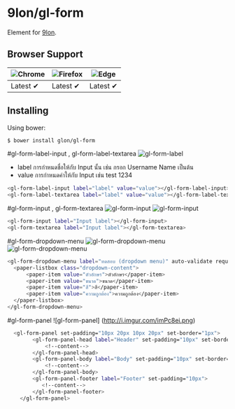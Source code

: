 # 9lon/gl-form
Element for [9lon](https://github.com/9lon).

## Browser Support
![Chrome](https://raw.github.com/alrra/browser-logos/master/chrome/chrome_48x48.png) | ![Firefox](https://raw.github.com/alrra/browser-logos/master/firefox/firefox_48x48.png) | ![Edge](https://raw.github.com/alrra/browser-logos/master/edge/edge_48x48.png) |
--- | --- | --- |
Latest ✔ | Latest ✔ | Latest ✔ |

## Installing
Using bower:

```bash
$ bower install glon/gl-form
```
#gl-form-label-input , gl-form-label-textarea
![gl-form-label](http://i.imgur.com/z85U3Fn.png)
- label การกำหนดชื่อให้กับ Input นั้น เช่น กรอก Username Name เป็นต้น
- value การกำหนดค่าให้กับ Input เช่น test 1234
```bash
<gl-form-label-input label="label" value="value"></gl-form-label-input>
<gl-form-label-textarea label="label" value="value"></gl-form-label-textarea>
```
#gl-form-input , gl-form-textarea
![gl-form-input](http://i.imgur.com/JKBJjpK.png)
![gl-form-input](http://i.imgur.com/oc0t2gZ.png)

```bash
<gl-form-input label="Input label"></gl-form-input>
<gl-form-textarea label="Input label"></gl-form-textarea>
```

#gl-form-dropdown-menu
![gl-form-dropdown-menu](http://i.imgur.com/PP6SHgd.png)
![gl-form-dropdown-menu](http://i.imgur.com/fm2Xjrt.png)

```bash
<gl-form-dropdown-menu label="ทดสอบ (dropdown menu)" auto-validate required>
  <paper-listbox class="dropdown-content">
      <paper-item value="ตัวอักษร">ตัวอักษร</paper-item>
      <paper-item value="ขนาด">ขนาด</paper-item>
      <paper-item value="สี">สี</paper-item>
      <paper-item value="ความถูกต้อง">ความถูกต้อง</paper-item>
  </paper-listbox>
</gl-form-dropdown-menu>
```
#gl-form-panel
![gl-form-panel] (http://i.imgur.com/imPc8ei.png)
```bash
  <gl-form-panel set-padding="10px 20px 10px 20px" set-border="1px">
        <gl-form-panel-head label="Header" set-padding="10px" set-border="1px">
            <!--content-->
        </gl-form-panel-head>
        <gl-form-panel-body label="Body" set-padding="10px" set-border="1px">
            <!--content-->
        </gl-form-panel-body>
        <gl-form-panel-footer label="Footer" set-padding="10px">
           <!--content-->
        </gl-form-panel-footer>
    </gl-form-panel>
```

